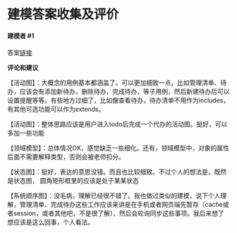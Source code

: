 # 建模答案收集及评价

#### 建模者 #1

答案[链接](https://heskeybaozi.github.io/#/posts/lesson9)

**评论和建议**

 【活动图】：大概念的用例基本都涵盖了。可以更加细致一点，比如管理清单、待办，应该会有添加新待办，删除待办，完成待办，等子用例，然后新建待办后可以设置提醒等等。有些地方过细了，比如像查看待办，待办清单不用作为includes，有其他可选功能可以作为extends。

【活动图】：整体思路应该是用户进入todo后完成一个代办的活动图。挺好，可以多加一些功能

【领域模型】：总体情况OK，感觉缺乏一些细化。还有，领域模型中，对象的属性后面不需要解释类型，否则会被老师扣分。

【状态图】：挺好，表达的意思没错。而且也比较细致。不过个人的想法是，既然是状态图， 圆角矩形框里的应该是处于某某状态

【系统顺序图】：没毛病，理解已经很不错了。我也做过类似的建模，说下个人理解，管理清单、完成待办这些工作应该来讲是在手机或者网页端先暂存（cache或者session，或者其他吧，不是很了解），然后会轮询同步这些事项。我后来想了想应该是这么回事，个人看法。